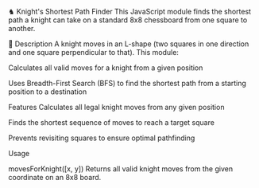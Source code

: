 
♞ Knight's Shortest Path Finder
This JavaScript module finds the shortest path a knight can take on a standard 8x8 chessboard from one square to another.

📜 Description
A knight moves in an L-shape (two squares in one direction and one square perpendicular to that). 
This module:

Calculates all valid moves for a knight from a given position

Uses Breadth-First Search (BFS) to find the shortest path from a starting position to a destination

 Features
 Calculates all legal knight moves from any given position

 Finds the shortest sequence of moves to reach a target square

 Prevents revisiting squares to ensure optimal pathfinding

 Usage

movesForKnight([x, y])
Returns all valid knight moves from the given coordinate on an 8x8 board.
